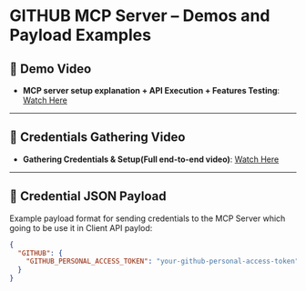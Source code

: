 # GITHUB MCP Server – Demos and Payload Examples

## 🎥 Demo Video
- **MCP server setup explanation + API Execution + Features Testing**: [Watch Here](https://drive.google.com/file/d/1qnoLvLrCxo3xgZ8Yf6uwIM6qn_jGyS6o/view?usp=sharing)

---

## 🎥 Credentials Gathering Video
- **Gathering Credentials & Setup(Full end-to-end video)**: [Watch Here](https://drive.google.com/file/d/1vi83OkM2y3JG8X-KbOC352_IePQDKpk0/view?usp=sharing)

---

## 🔐 Credential JSON Payload
Example payload format for sending credentials to the MCP Server which going to be use it in Client API paylod:
```json
{
  "GITHUB": {
    "GITHUB_PERSONAL_ACCESS_TOKEN": "your-github-personal-access-token"
  }
}
```
